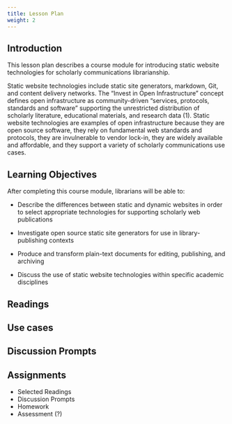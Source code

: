 ```yaml
---
title: Lesson Plan
weight: 2
---
```


## Introduction

This lesson plan describes a course module for introducing static website technologies for scholarly communications librarianship. 

Static website technologies include static site generators, markdown, Git, and content delivery networks. The “Invest in Open Infrastructure” concept defines open infrastructure as community-driven “services, protocols, standards and software” supporting the unrestricted distribution of scholarly literature, educational materials, and research data (1). Static website technologies are examples of open infrastructure because they are open source software, they rely on fundamental web standards and protocols, they are invulnerable to vendor lock-in, they are widely available and affordable, and they support a variety of scholarly communications use cases.



## Learning Objectives

After completing this course module, librarians will be able to:

- Describe the differences between static and dynamic websites in order to select appropriate technologies for supporting scholarly web publications

- Investigate open source static site generators for use in library-publishing contexts

- Produce and transform plain-text documents for editing, publishing, and archiving

- Discuss the use of static website technologies within specific academic disciplines

## Readings



## Use cases



## Discussion Prompts



## Assignments



- Selected Readings
- Discussion Prompts
- Homework
- Assessment (?)